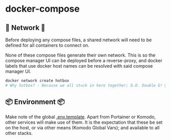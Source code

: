 # docker-compose

## 📶 Network 📶

Before deploying any compose files, a shared network will need to be defined for all containers to connect on.

None of these compose files generate their own network. This is so the compose manager UI can be deployed before a reverse-proxy, and docker labels that use docker host names can be resolved with said compose manager UI.

```bash
docker network create hotbox
# Why hotbox? - Because we all stuck in here together; D.O. Double G! 😶‍🌫️
```

## 📦 Environment 📦

Make note of the global [.env.template](./.env.template). Apart from Portainer or Komodo, other services will make use of them. It is the expectation that these be set on the host, or via other means (Komodo Global Vars); and available to all other stacks.
